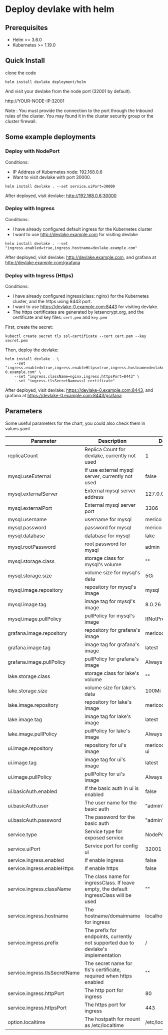 # Deploy devlake with helm

## Prerequisites

- Helm >= 3.6.0
- Kubernetes >= 1.19.0


## Quick Install

clone the code
```
helm install devlake deployment/helm
```

And visit your devlake from the node port (32001 by default).

http://YOUR-NODE-IP:32001

Note : You must provide the connection to the port through the Inbound rules of the cluster. You may found it in the cluster security group or the cluster firewall.


## Some example deployments

### Deploy with NodePort

Conditions:
 - IP Address of Kubernetes node: 192.168.0.6
 - Want to visit devlake with port 30000.

```
helm install devlake . --set service.uiPort=30000
```

After deployed, visit devlake: http://192.168.0.6:30000

### Deploy with Ingress

Conditions:
 - I have already configured default ingress for the Kubernetes cluster
 - I want to use http://devlake.example.com for visiting devlake

```
helm install devlake . --set "ingress.enabled=true,ingress.hostname=devlake.example.com"
```

After deployed, visit devlake: http://devlake.example.com, and grafana at http://devlake.example.com/grafana

### Deploy with Ingress (Https)

Conditions:
 - I have already configured ingress(class: nginx) for the Kubernetes cluster, and the https using 8443 port.
 - I want to use https://devlake-0.example.com:8443 for visiting devlake.
 - The https certificates are generated by letsencrypt.org, and the certificate and key files: `cert.pem` and `key.pem`

First, create the secret:
```
kubectl create secret tls ssl-certificate --cert cert.pem --key secret.pem
```

Then, deploy the devlake:
```
helm install devlake . \
    --set "ingress.enabled=true,ingress.enableHttps=true,ingress.hostname=devlake-0.example.com" \
    --set "ingress.className=nginx,ingress.httpsPort=8443" \
    --set "ingress.tlsSecretName=ssl-certificate"
```

After deployed, visit devlake: https://devlake-0.example.com:8443, and grafana at https://devlake-0.example.com:8443/grafana


## Parameters

Some useful parameters for the chart, you could also check them in values.yaml

| Parameter | Description | Default |
|-----------|-------------|---------|
| replicaCount  | Replica Count for devlake, currently not used  | 1  |
| mysql.useExternal  | If use external mysql server, currently not used  |  false  |
| mysql.externalServer  | External mysql server address  | 127.0.0.1  |
| mysql.externalPort  | External mysql server port  | 3306  |
| mysql.username  | username for mysql | merico  |
| mysql.password  | password for mysql | merico  |
| mysql.database  | database for mysql | lake  |
| mysql.rootPassword  | root password for mysql | admin  |
| mysql.storage.class  | storage class for mysql's volume | ""  |
| mysql.storage.size  | volume size for mysql's data | 5Gi  |
| mysql.image.repository  | repository for mysql's image | mysql  |
| mysql.image.tag  | image tag for mysql's image | 8.0.26  |
| mysql.image.pullPolicy  | pullPolicy for mysql's image | IfNotPresent  |
| grafana.image.repository  | repository for grafana's image | mericodev/grafana  |
| grafana.image.tag  | image tag for grafana's image | latest  |
| grafana.image.pullPolicy  | pullPolicy for grafana's image | Always  |
| lake.storage.class  | storage class for lake's volume | ""  |
| lake.storage.size  | volume size for lake's data | 100Mi  |
| lake.image.repository  | repository for lake's image | mericodev/lake  |
| lake.image.tag  | image tag for lake's image | latest  |
| lake.image.pullPolicy  | pullPolicy for lake's image | Always  |
| ui.image.repository  | repository for ui's image | mericodev/config-ui  |
| ui.image.tag  | image tag for ui's image | latest  |
| ui.image.pullPolicy  | pullPolicy for ui's image | Always  |
| ui.basicAuth.enabled  | If the basic auth in ui is enabled | false  |
| ui.basicAuth.user  | The user name for the basic auth | "admin"  |
| ui.basicAuth.password  | The password for the basic auth | "admin"  |
| service.type  | Service type for exposed service | NodePort  |
| service.uiPort  | Service port for config ui | 32001  |
| service.ingress.enabled  | If enable ingress  |  false  |
| service.ingress.enableHttps  | If enable https  |  false  |
| service.ingress.className  | The class name for ingressClass. If leave empty, the default IngressClass will be used  | ""  |
| service.ingress.hostname  | The hostname/domainname for ingress  | localhost  |
| service.ingress.prefix | The prefix for endpoints, currently not supported due to devlake's implementation  | /  |
| service.ingress.tlsSecretName  | The secret name for tls's certificate, required when https enabled  | ""  |
| service.ingress.httpPort  | The http port for ingress  | 80  |
| service.ingress.httpsPort  | The https port for ingress  | 443  |
| option.localtime  | The hostpath for mount as /etc/localtime | /etc/localtime  |


